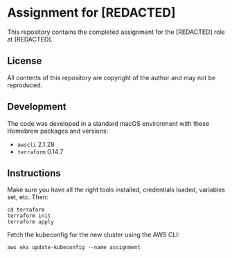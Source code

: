 # Assignment for [REDACTED]

This repository contains the completed assignment for the [REDACTED] role at [REDACTED].

## License

All contents of this repository are copyright of the author and may not be reproduced.

## Development

The code was developed in a standard macOS environment with these Homebrew packages and versions:

* `awscli` 2.1.28
* `terraform` 0.14.7

## Instructions

Make sure you have all the right tools installed, credentials loaded, variables set, etc. Then:
```console
cd terraform
terraform init
terraform apply
```

Fetch the kubeconfig for the new cluster using the AWS CLI:
```console
aws eks update-kubeconfig --name assignment
```
